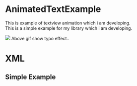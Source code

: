 # AnimatedTextExample
<html>
<body>
 
  This is example of textview animation which i am developing.
  <br>
  This is a simple example for my library which i am developing.<br> 

  <image src = "/images/videotogif_2018.10.23_14.20.32.gif">
  Above gif show typo effect..
  
  <h1> XML </h1>
		<h2> Simple Example</h2>

<pre>
  <code>
 	<devnitish.com.animatedtext.AnimatedTextView
        android:layout_width="match_parent"
        android:layout_height="wrap_content"
        android:id="@+id/animatedText2"
        android:gravity="center"
        android:textSize="30dp"
        android:textStyle="bold"
        android:fontFamily="cursive"
        app:autoStart="false"/>	
	</code>
</pre>
   </body>

</html>
